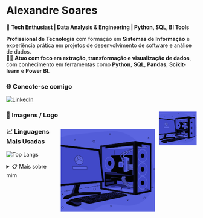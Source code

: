 # Alexandre Soares

🚀 **Tech Enthusiast | Data Analysis & Engineering | Python, SQL, BI Tools**

**Profissional de Tecnologia** com formação em **Sistemas de Informação** e experiência prática em projetos de desenvolvimento de software e análise de dados.  
👨‍💻 **Atuo com foco em extração, transformação e visualização de dados**, com conhecimento em ferramentas como **Python**, **SQL**, **Pandas**, **Scikit-learn** e **Power BI**.

### 🌐 Conecte-se comigo

[![LinkedIn](https://img.shields.io/badge/-LinkedIn-006400?style=for-the-badge&logo=linkedin&logoColor=white)](https://www.linkedin.com/in/alexandrexsoares/)

<img src=".img/pc.jpg" alt="Logo ou Foto de Perfil" width="100" align="right" style="margin-top: 10px; margin-bottom: 10px;">

### 📸 Imagens / Logo

<!-- Imagem posicionada no topo direito -->

<img src=".img/pc.jpg" alt="Logo ou Foto de Perfil" width="250" style="float: right; margin: 10px;">


### 📈 Linguagens Mais Usadas

![Top Langs](https://github-readme-stats-git-masterrstaa-rickstaa.vercel.app/api/top-langs/?username=alexandrexsoares&line_height=10&card_width=290&layout=compact&hide_title=false&count_private=true&langs_count=5&show_icons=true&title_color=006400&hide=html,css,scss&bg_color=000&text_color=FFF&border_radius=3&border_color=004d00&count_private=true)

<details align="left">
  <summary>📋 Mais sobre mim</summary> 

  - **Formação**: Sistemas de Informação.<br>
  - **Especialidades**: Desenvolvimento de Software, **Análise de Dados**, **Extração, Transformação e Visualização de Dados**.<br>
  - **Ferramentas e Bibliotecas**: **Python**, **SQL**, **Pandas**, **Scikit-learn**, **Power BI**.<br>
  - **Interesses**: Cientista de Dados, Análise de Dados, Inteligência Artificial e Automação.

</details>
